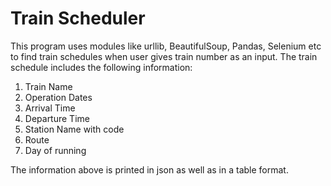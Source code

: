 # Train Scheduler
This program uses modules like urllib, BeautifulSoup, Pandas, Selenium etc to find train schedules when user gives train number as an input.
The train schedule includes the following information:
1) Train Name
2) Operation Dates
3) Arrival Time
4) Departure Time
5) Station Name with code
6) Route
7) Day of running

The information above is printed in json as well as in a table format.
